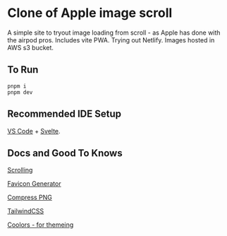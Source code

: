 # Clone of Apple image scroll
A simple site to tryout image loading from scroll - as Apple has done with the airpod pros. Includes vite PWA. Trying out Netlify. Images hosted in AWS s3 bucket.

## To Run

```pnpm
pnpm i
pnpm dev
```

## Recommended IDE Setup

[VS Code](https://code.visualstudio.com/) + [Svelte](https://marketplace.visualstudio.com/items?itemName=svelte.svelte-vscode).

## Docs and Good To Knows

[Scrolling](https://css-tricks.com/lets-make-one-of-those-fancy-scrolling-animations-used-on-apple-product-pages/)

[Favicon Generator](https://favicon.io/favicon-converter/)

[Compress PNG](https://compresspng.com/)

[TailwindCSS](https://tailwindcss.com/docs/installation)

[Coolors - for themeing](https://coolors.co/)